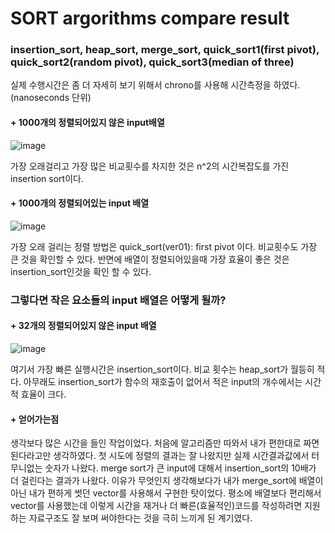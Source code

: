 # SORT argorithms compare result

### insertion_sort, heap_sort, merge_sort, quick_sort1(first pivot), quick_sort2(random pivot), quick_sort3(median of three)

실제 수행시간은 좀 더 자세히 보기 위해서 chrono를 사용해 시간측정을 하였다. (nanoseconds 단위)

#### + 1000개의 정렬되어있지 않은 input배열
![image](https://user-images.githubusercontent.com/55094745/97655553-b0532900-1aa8-11eb-9408-eb32f7dd7a65.png)
 
 가장 오래걸리고 가장 많은 비교횟수를 차지한 것은 n^2의 시간복잡도를 가진 insertion sort이다. 

#### + 1000개의 정렬되어있는 input 배열
![image](https://user-images.githubusercontent.com/55094745/97655725-16d84700-1aa9-11eb-9fda-e717f87f9401.png)

가장 오래 걸리는 정렬 방법은 quick_sort(ver01): first pivot 이다. 비교횟수도 가장 큰 것을 확인할 수 있다. 반면에 배열이 정렬되어있을때 가장 효율이 좋은 것은 insertion_sort인것을 확인 할 수 있다. 

### 그렇다면 작은 요소들의 input 배열은 어떻게 될까?

#### + 32개의 정렬되어있지 않은 input 배열
![image](https://user-images.githubusercontent.com/55094745/97655927-8817fa00-1aa9-11eb-9ee3-4fbd1180fe9a.png)

여기서 가장 빠른 실행시간은 insertion_sort이다. 비교 횟수는 heap_sort가 월등히 적다. 아무래도 insertion_sort가 함수의 재호출이 없어서 적은 input의 개수에서는 시간적 효율이 크다. 


#### + 얻어가는점
생각보다 많은 시간을 들인 작업이었다. 처음에 알고리즘만 따와서 내가 편한대로 짜면 된다라고만 생각하였다. 첫 시도에 정렬의 결과는 잘 나왔지만 실제 시간결과값에서 터무니없는 숫자가 나왔다. merge sort가 큰 input에 대해서 insertion_sort의 10배가 더 걸린다는 결과가 나왔다. 이유가 무엇인지 생각해보다가 내가 merge_sort에 배열이 아닌 내가 편하게 썻던 vector를 사용해서 구현한 탓이었다. 평소에 배열보다 편리해서 vector를 사용했는데 이렇게 시간을 재거나 더 빠른(효율적인)코드를 작성하려면 지원하는 자료구조도 잘 보며 써야한다는 것을 극히 느끼게 된 계기였다. 

